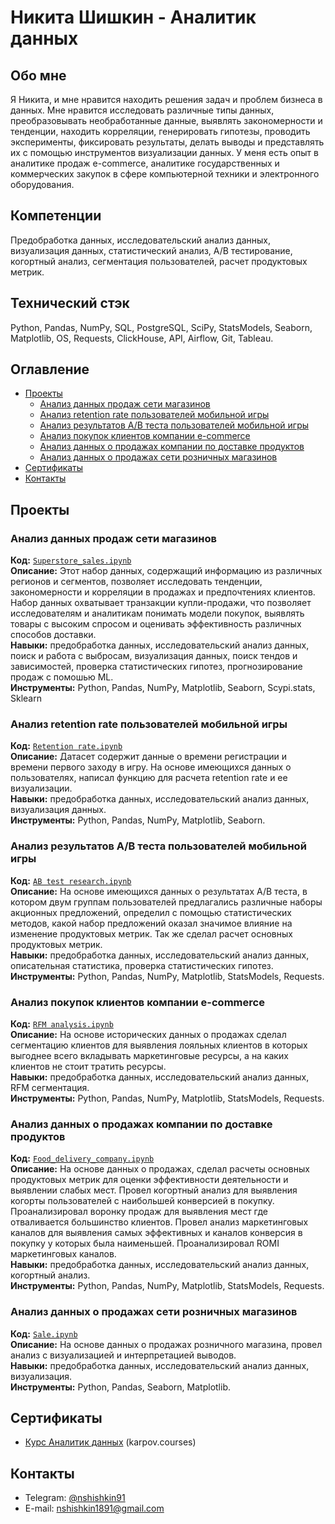 # Никита Шишкин - Аналитик данных

## Обо мне
Я Никита, и мне нравится находить решения задач и проблем бизнеса в данных.
Мне нравится исследовать различные типы данных, преобразовывать необработанные данные, выявлять закономерности и тенденции, находить корреляции, генерировать гипотезы, проводить эксперименты, фиксировать результаты, делать выводы и представлять их с помощью инструментов визуализации данных.
У меня есть опыт в аналитике продаж e-commerce, аналитике государственных и коммерческих закупок в сфере компьютерной техники и электронного оборудования.

## Компетенции
Предобработка данных, исследовательский анализ данных, визуализация данных, статистический анализ, А/В тестирование, когортный анализ, сегментация пользователей, расчет продуктовых метрик.

## Технический стэк
Python, Pandas, NumPy, SQL, PostgreSQL, SciPy, StatsModels, Seaborn, Matplotlib, OS, Requests, ClickHouse, API, Airflow, Git, Tableau.

## Оглавление
- [Проекты](#Проекты)
    + [Анализ данных продаж сети магазинов](https://github.com/NikSh1891/Data_Analyst_Portfolio/blob/main/Superstore_sales.ipynb)
    + [Анализ retention rate пользователей мобильной игры](https://github.com/NikSh1891/NikSh1891/blob/main/Retention%20rate.ipynb)
    + [Анализ результатов А/В теста пользователей мобильной игры](https://github.com/NikSh1891/NikSh1891/blob/main/AB%20test%20research.ipynb)
    + [Анализ покупок клиентов компании e-commerce](https://github.com/NikSh1891/NikSh1891/blob/main/RFM_analysis.ipynb)
    + [Анализ данных о продажах компании по доставке продуктов](https://github.com/NikSh1891/NikSh1891/blob/main/Food_delivery_company.ipynb)
    + [Анализ данных о продажах сети розничных магазинов](https://github.com/NikSh1891/Data_Analyst_Portfolio/blob/main/Sale.ipynb)
- [Сертификаты](#Сертификаты)
- [Контакты](#Контакты)

## Проекты

### Анализ данных продаж сети магазинов
**Код:** [`Superstore_sales.ipynb`](https://github.com/NikSh1891/Data_Analyst_Portfolio/blob/main/Superstore_sales.ipynb)    
**Описание:** Этот набор данных, содержащий информацию из различных регионов и сегментов, позволяет исследовать тенденции, закономерности и корреляции в продажах и предпочтениях клиентов. Набор данных охватывает транзакции купли-продажи, что позволяет исследователям и аналитикам понимать модели покупок, выявлять товары с высоким спросом и оценивать эффективность различных способов доставки.  
**Навыки:** предобработка данных, исследовательский анализ данных, поиск и работа с выбросам, визуализация данных, поиск тендов и зависимостей, проверка статистических гипотез, прогнозирование продаж с помошью ML.  
**Инструменты:** Python, Pandas, NumPy, Matplotlib, Seaborn, Scypi.stats, Sklearn 

### Анализ retention rate пользователей мобильной игры
**Код:** [`Retention rate.ipynb`](https://github.com/NikSh1891/NikSh1891/blob/main/Retention%20rate.ipynb)    
**Описание:** Датасет содержит данные о времени регистрации и времени первого заходу в игру. На основе имеющихся данных о пользователях, написал функцию для расчета retention rate и ее визуализации.  
**Навыки:** предобработка данных, исследовательский анализ данных, визуализация данных.  
**Инструменты:** Python, Pandas, NumPy, Matplotlib, Seaborn.  

### Анализ результатов А/В теста пользователей мобильной игры
**Код:** [`AB test research.ipynb`](https://github.com/NikSh1891/NikSh1891/blob/main/AB%20test%20research.ipynb)    
**Описание:** На основе имеющихся данных о результатах A/B теста, в котором двум группам пользователей предлагались различные наборы акционных предложений, определил с помощью статистических методов, какой набор предложений оказал значимое влияние на изменение продуктовых метрик. Так же сделал расчет основных продуктовых метрик.     
**Навыки:** предобработка данных, исследовательский анализ данных, описательная статистика, проверка статистических гипотез.  
**Инструменты:** Python, Pandas, NumPy, Matplotlib, StatsModels, Requests.

### Анализ покупок клиентов компании e-commerce
**Код:** [`RFM analysis.ipynb`](https://github.com/NikSh1891/NikSh1891/blob/main/RFM_analysis.ipynb)    
**Описание:** На основе исторических данных о продажах сделал сегментацию клиентов для выявления лояльных клиентов в которых выгоднее всего вкладывать маркетинговые ресурсы, а на каких клиентов не стоит тратить ресурсы.        
**Навыки:** предобработка данных, исследовательский анализ данных, RFM сегментация.  
**Инструменты:** Python, Pandas, NumPy, Matplotlib, StatsModels, Requests.

### Анализ данных о продажах компании по доставке продуктов  
**Код:** [`Food_delivery_company.ipynb`](https://github.com/NikSh1891/NikSh1891/blob/main/Food_delivery_company.ipynb)    
**Описание:** На основе данных о продажах, сделал расчеты основных продуктовых метрик для оценки эффективности деятельности и выявлении слабых мест. Провел когортный анализ для выявления когорты пользователей с наибольшей конверсией в покупку. Проанализировал воронку продаж для выявления мест где отваливается большинство клиентов. Провел анализ маркетинговых каналов для выявления самых эффективных и каналов конверсия в покупку у которых была наименьшей. Проанализировал ROMI маркетинговых каналов.     
**Навыки:** предобработка данных, исследовательский анализ данных, когортный анализ.  
**Инструменты:** Python, Pandas, NumPy, Matplotlib, StatsModels, Requests.    

### Анализ данных о продажах сети розничных магазинов    
**Код:** [`Sale.ipynb`](https://github.com/NikSh1891/Data_Analyst_Portfolio/blob/main/Sale.ipynb)   
**Описание:** На основе данных о продажах розничного магазина, провел анализ с визуализацией и интерпретацией выводов.     
**Навыки:** предобработка данных, исследовательский анализ данных, визуализация.  
**Инструменты:** Python, Pandas, Seaborn, Matplotlib.  

## Сертификаты  
- [Курс Аналитик данных](https://drive.google.com/file/d/1WQnuzu-5p3Is_y3jO8JKoxgq-3jKlLO8/view?usp=sharing) (karpov.courses)

## Контакты  
- Telegram: [@nshishkin91](https://t.me/nshishkin91)
- E-mail: nshishkin1891@gmail.com

<!---
NikSh1891/NikSh1891 is a ✨ special ✨ repository because its `README.md` (this file) appears on your GitHub profile.
You can click the Preview link to take a look at your changes.
--->
